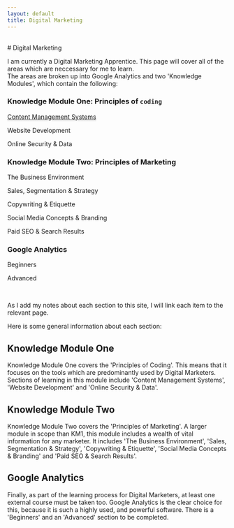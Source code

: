 ```yaml
---
layout: default
title: Digital Marketing
---
```

<br>
# Digital Marketing

<p>I am currently a Digital Marketing Apprentice. This page will cover all of the areas which are neccessary for me to learn.<br />
  The areas are broken up into Google Analytics and two 'Knowledge Modules', which contain the following:</p>

<div class="row">
<div class="4u 12u$(small)">
<h3><strong>Knowledge Module One: Principles of <code>coding</code></strong></h3>
<a href="km1/cms"><p>Content Management Systems</p></a>
<p>Website Development</p>
<p>Online Security & Data</p>
</div>
<div class="4u 12u$(small)">
<strong><h3>Knowledge Module Two: Principles of Marketing</h3></strong>
<p>The Business Environment</p>
<p>Sales, Segmentation & Strategy</p>
<p>Copywriting & Etiquette</p>
<p>Social Media Concepts & Branding</p>
<p>Paid SEO & Search Results</p>
</div>
<div class="4u 12u$(small)">
<strong><h3>Google Analytics</h3></strong>
<p>Beginners</p>
<p>Advanced</p>
</div>
</div>
<br>
<p>
As I add my notes about each section to this site, I will link each item to the relevant page.
</p>
Here is some general information about each section:

## Knowledge Module One

Knowledge Module One covers the 'Principles of Coding'. This means that it focuses on the tools which are predominantly used by Digital Marketers. Sections of learning in this module include 'Content Management Systems', 'Website Development' and 'Online Security & Data'.

## Knowledge Module Two

Knowledge Module Two covers the 'Principles of Marketing'. A larger module in scope than KM1, this module includes a wealth of vital information for any marketer. It includes 'The Business Environment', 'Sales, Segmentation & Strategy', 'Copywriting & Etiquette', 'Social Media Concepts & Branding' and 'Paid SEO & Search Results'.

## Google Analytics

Finally, as part of the learning process for Digital Marketers, at least one external course must be taken too. Google Analytics is the clear choice for this, because it is such a highly used, and powerful software. There is a 'Beginners' and an 'Advanced' section to be completed.
